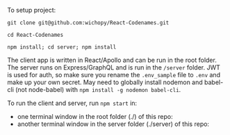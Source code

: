 To setup project: 

`git clone git@github.com:wichopy/React-Codenames.git`

`cd React-Codenames`

`npm install; cd server; npm install`

The client app is written in React/Apollo and can be run in the root folder. 
The server runs on Express/GraphQL and is run in the `/server` folder.
JWT is used for auth, so make sure you rename the `.env_sample` file to `.env` and make up your own secret.
May need to globally install nodemon and babel-cli (not node-babel) with `npm install -g nodemon babel-cli`.

To run the client and server, run `npm start` in:
  - one terminal window in the root folder (./) of this repo:
  - another terminal window in the server folder (./server) of this repo:
